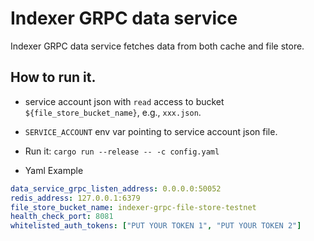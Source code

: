 # Indexer GRPC data service

Indexer GRPC data service fetches data from both cache and file store.

## How to run it.

* service account json with `read` access to bucket `${file_store_bucket_name}`, e.g., `xxx.json`.
  
* `SERVICE_ACCOUNT` env var pointing to service account json file.

* Run it:  `cargo run --release -- -c config.yaml`

* Yaml Example 

```yaml
data_service_grpc_listen_address: 0.0.0.0:50052
redis_address: 127.0.0.1:6379
file_store_bucket_name: indexer-grpc-file-store-testnet 
health_check_port: 8081
whitelisted_auth_tokens: ["PUT YOUR TOKEN 1", "PUT YOUR TOKEN 2"]
```